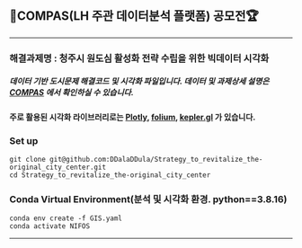 ## 🌃COMPAS(LH 주관 데이터분석 플랫폼) 공모전🏆
---
### 해결과제명 : 청주시 원도심 활성화 전략 수립을 위한 빅데이터 시각화
##### 데이터 기반 도시문제 해결코드 및 시각화 파일입니다. 데이터 및 과제상세 설명은 [COMPAS](https://compas.lh.or.kr/subj/past/info?subjNo=SBJ_2309_001) 에서 확인하실 수 있습니다.
#### 주로 활용된 시각화 라이브러리로는 [Plotly](https://github.com/plotly/plotly.py), [folium](https://github.com/python-visualization/folium), [kepler.gl](https://github.com/keplergl/kepler.gl) 가 있습니다.

### Set up

    git clone git@github.com:DDalaDDula/Strategy_to_revitalize_the-original_city_center.git
    cd Strategy_to_revitalize_the-original_city_center

### Conda Virtual Environment(분석 및 시각화 환경. python==3.8.16)

    conda env create -f GIS.yaml
    conda activate NIFOS

---